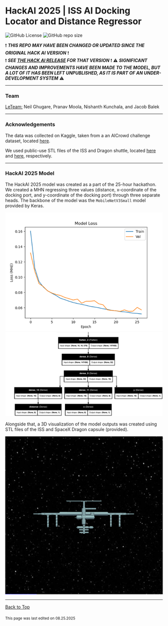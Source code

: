 # HackAI 2025 | ISS AI Docking Locator and Distance Regressor

![GitHub License](https://img.shields.io/github/license/RandomKiddo/HackAI2025)
![GitHub repo size](https://img.shields.io/github/repo-size/RandomKiddo/HackAI2025)

:heavy_exclamation_mark: ***THIS REPO MAY HAVE BEEN CHANGED OR UPDATED SINCE THE ORIGINAL HACK AI VERSION*** :heavy_exclamation_mark: <br>
:heavy_exclamation_mark: ***SEE [THE HACK AI RELEASE](https://github.com/RandomKiddo/HackAI2025/releases/tag/hackai2025) FOR THAT VERSION*** :heavy_exclamation_mark:
:warning: ***SIGNIFICANT CHANGES AND IMPROVEMENTS HAVE BEEN MADE TO THE MODEL, BUT A LOT OF IT HAS BEEN LEFT UNPUBLISHED, AS IT IS PART OF AN UNDER-DEVELOPMENT SYSTEM*** :warning:

___

### Team

<u>LeTeam:</u> Neil Ghugare, Pranav Moola, Nishanth Kunchala, and Jacob Balek

___

### Acknowledgements

The data was collected on Kaggle, taken from a an AICrowd challenge dataset, located [here](https://www.kaggle.com/datasets/msafi04/iss-docking-dataset/data).

We used public-use STL files of the ISS and Dragon shuttle, located [here](https://www.thingiverse.com/thing:3570393#google_vignette) and [here](https://www.thingiverse.com/thing:4207259), respectively.

___

### HackAI 2025 Model

The HackAI 2025 model was created as a part of the 25-hour hackathon. We created a MHN regressing three values (distance, x-coordinate of the docking port, and y-coordinate of the docking port) through three separate heads. The backbone of the model was the `MobileNetV3Small` model provided by Keras. 

<img src="imgs/loss5.png" alt="Loss and Val Loss of the MHN HackAI Model" width="800"/>

<img src="imgs/model.png" alt="Top Layer of the MHN (MobileNet not included)" width="800"/>

Alongside that, a 3D visualization of the model outputs was created using STL files of the ISS and SpaceX Dragon capsule (provided). 

<p align="center">
  <img src="imgs/test.gif" alt="Test Gif of HackAI Model"/>
</p>

___

[Back to Top](#hackai-2025--iss-ai-docking-locator-and-distance-regressor)

<sub>This page was last edited on 08.25.2025</sub>
